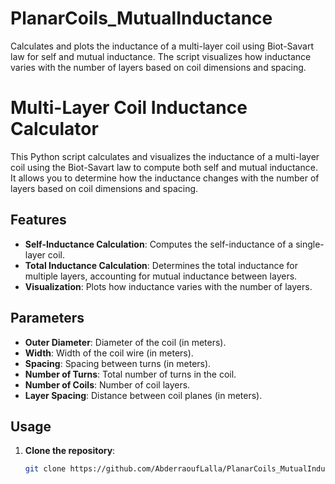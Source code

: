 # PlanarCoils_MutualInductance
Calculates and plots the inductance of a multi-layer coil using Biot-Savart law for self and mutual inductance. The script visualizes how inductance varies with the number of layers based on coil dimensions and spacing.
# Multi-Layer Coil Inductance Calculator

This Python script calculates and visualizes the inductance of a multi-layer coil using the Biot-Savart law to compute both self and mutual inductance. It allows you to determine how the inductance changes with the number of layers based on coil dimensions and spacing.

## Features

- **Self-Inductance Calculation**: Computes the self-inductance of a single-layer coil.
- **Total Inductance Calculation**: Determines the total inductance for multiple layers, accounting for mutual inductance between layers.
- **Visualization**: Plots how inductance varies with the number of layers.

## Parameters

- **Outer Diameter**: Diameter of the coil (in meters).
- **Width**: Width of the coil wire (in meters).
- **Spacing**: Spacing between turns (in meters).
- **Number of Turns**: Total number of turns in the coil.
- **Number of Coils**: Number of coil layers.
- **Layer Spacing**: Distance between coil planes (in meters).

## Usage

1. **Clone the repository**:
   ```bash
   git clone https://github.com/AbderraoufLalla/PlanarCoils_MutualInductance.git


